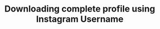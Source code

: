 ---
title: Downloading complete profile using Instagram Username
tags: [Instagram, GraphQl]
style: border 
color: secondary 
description: Get all profile media of an Instagram user just from the username.
external_url: https://medium.com/@abhishek0220/downloading-complete-profile-using-instagram-username-85774afc8199
---